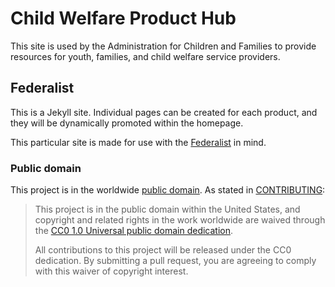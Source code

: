# Child Welfare Product Hub

This site is used by the Administration for Children and Families to provide resources for youth, families, and child welfare service providers.

## Federalist

This is a Jekyll site. Individual pages can be created for each product, and they will be dynamically promoted within the homepage.

This particular site is made for use with the [Federalist](https://github.com/18f/federalist) in mind.

### Public domain

This project is in the worldwide [public domain](LICENSE.md). As stated in [CONTRIBUTING](CONTRIBUTING.md):

> This project is in the public domain within the United States, and copyright and related rights in the work worldwide are waived through the [CC0 1.0 Universal public domain dedication](https://creativecommons.org/publicdomain/zero/1.0/).
>
> All contributions to this project will be released under the CC0 dedication. By submitting a pull request, you are agreeing to comply with this waiver of copyright interest.
